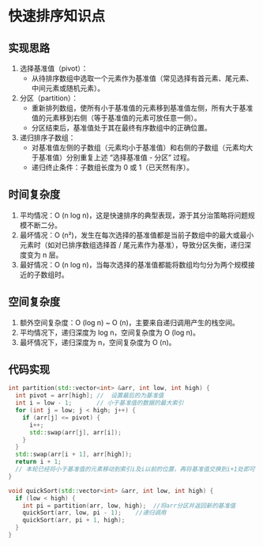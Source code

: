 # 快速排序知识点
## 实现思路
1. 选择基准值（pivot）：
    - 从待排序数组中选取一个元素作为基准值（常见选择有首元素、尾元素、中间元素或随机元素）。
2. 分区（partition）：
    - 重新排列数组，使所有小于基准值的元素移到基准值左侧，所有大于基准值的元素移到右侧（等于基准值的元素可放任意一侧）。
    - 分区结束后，基准值处于其在最终有序数组中的正确位置。
3. 递归排序子数组：
    - 对基准值左侧的子数组（元素均小于基准值）和右侧的子数组（元素均大于基准值）分别重复上述 “选择基准值 - 分区” 过程。
    - 递归终止条件：子数组长度为 0 或 1（已天然有序）。
## 时间复杂度
1. 平均情况：O (n log n)，这是快速排序的典型表现，源于其分治策略将问题规模不断二分。
2. 最坏情况：O (n²)，发生在每次选择的基准值都是当前子数组中的最大或最小元素时（如对已排序数组选择首 / 尾元素作为基准），导致分区失衡，递归深度变为 n 层。
3. 最好情况：O (n log n)，当每次选择的基准值都能将数组均匀分为两个规模接近的子数组时。
## 空间复杂度
1. 额外空间复杂度：O (log n) ~ O (n)，主要来自递归调用产生的栈空间。
2. 平均情况下，递归深度为 log n，空间复杂度为 O (log n)。
3. 最坏情况下，递归深度为 n，空间复杂度为 O (n)。
## 代码实现
```cpp
int partition(std::vector<int> &arr, int low, int high) {
  int pivot = arr[high]; //  设置最后的为基准值
  int i = low - 1;       // 小于基准值的数据的最大索引
  for (int j = low; j < high; j++) {
    if (arr[j] <= pivot) {
      i++;
      std::swap(arr[j], arr[i]);
    }
  }
  std::swap(arr[i + 1], arr[high]);
  return i + 1; 
  // 本轮已经将小于基准值的元素移动到索引i及i以前的位置，再将基准值交换到i+1处即可
}

void quickSort(std::vector<int> &arr, int low, int high) {
  if (low < high) {
    int pi = partition(arr, low, high);  //将arr分区并返回新的基准值
    quickSort(arr, low, pi - 1);    //递归调用
    quickSort(arr, pi + 1, high);
  }
}
```